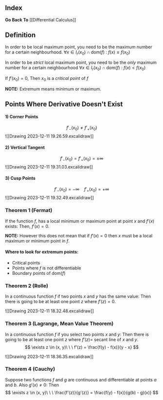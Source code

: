 ## Index
**Go Back To** [[Differential Calculus]]
## Definition
In order to be local maximum point, you need to be the maximum number for a certain neighbourhood. $\forall x \in I_r(x_0) \cap \mathrm{dom}(f)$ : $f(x) \leq f(x_0)$

In order to be *strict* local maximum point, you need to be the *only* maximum number for a certain neighbourhood $\forall x \in I_r(x_0) \cap \mathrm{dom}(f)$ : $f(x) < f(x_0)$

If $f'(x_0) = 0$, Then $x_0$ is a *critical point* of $f$

**NOTE:** Extremum means minimum or maximum.
## Points Where Derivative Doesn't Exist
#### 1) Corner Points
$$
f'_-(x_0) \neq f'_+(x_0)
$$
![[Drawing 2023-12-11 19.26.59.excalidraw]]
#### 2) Vertical Tangent
$$
f'_-(x_0) = f'_+(x_0) = \pm \infty
$$
![[Drawing 2023-12-11 19.31.03.excalidraw]]
#### 3) Cusp Points
$$
f'_-(x_0) = - \infty \ \ \ \ f'_+(x_0) = + \infty
$$
![[Drawing 2023-12-11 19.32.49.excalidraw]]
### Theorem 1 (Fermat)
If the function $f$, has a local minimum or maximum point at point $x$ and $f'(x)$ exists:
Then, $f'(x) = 0$.

**NOTE:** However this does not mean that if $f'(x) = 0$ then $x$ must be a local maximum or minimum point in $f$.
#### Where to look for extremum points:
- Critical points
- Points where $f$ is not differentiable
- Boundary points of $\mathrm{dom}(f)$
### Theorem 2 (Rolle)
In a continuous function $f$ if two points $x$ and $y$ has the same value:
Then there is going to be at least one point $z$ where $f'(z) = 0$.

![[Drawing 2023-12-11 18.32.48.excalidraw]]

### Theorem 3 (Lagrange, Mean Value Theorem)
In a continuous function $f$ if you select two points $x$ and $y$:
Then there is going to be at least one point $z$ where $f'(z) =$ secant line of $x$ and $y$.
$$
\exists z \in (x, y)\ \ \ f'(z) = \frac{f(y) - f(x)}{y - x}
$$

![[Drawing 2023-12-11 18.36.35.excalidraw]]
### Theorem 4 (Cauchy)
Suppose two functions $f$ and $g$ are continuous and differentiable at points $a$ and $b$. Also $g'(x) \neq 0$:
Then
$$
\exists z \in (x, y)\ \ \ \frac{f'(z)}{g'(z)} = \frac{f(y) - f(x)}{g(b) - g)(x)}
$$